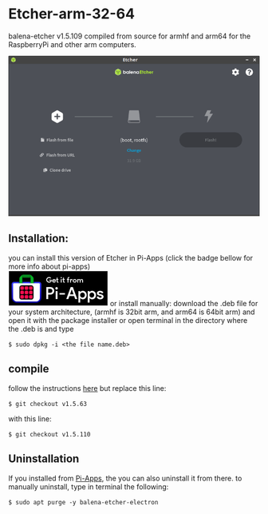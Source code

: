 # Etcher-arm-32-64
balena-etcher v1.5.109 compiled from source for armhf and arm64 for the RaspberryPi and other arm computers.

![Etcher on rpi screenshot](/screenshots/etcher.png)


## Installation:
you can install this version of Etcher in Pi-Apps (click the badge bellow for more info about pi-apps) <br> 
[![badge](https://github.com/Botspot/pi-apps/blob/master/icons/badge.png?raw=true)](https://github.com/Botspot/pi-apps)
or install manually: download the .deb file for your system architecture, (armhf is 32bit arm, and arm64 is 64bit arm) and open it with the package installer or open terminal in the directory where the .deb is and type 
```sh-session
$ sudo dpkg -i <the file name.deb>
```
## compile
follow the instructions [here](https://github.com/futurejones/balena-etcher-arm/blob/master/etcher-build/BUILD.md)
but replace this line: 
```sh-session
$ git checkout v1.5.63
```
with this line:
```sh-session
$ git checkout v1.5.110
```

## Uninstallation
If you installed from [Pi-Apps](https://github.com/Botspot/pi-apps), the you can also uninstall it from there.
to manually uninstall, type in terminal the following:
```sh-session
$ sudo apt purge -y balena-etcher-electron
```

